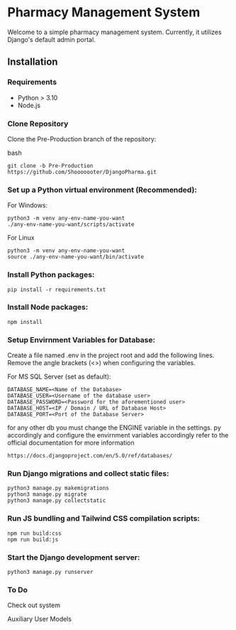 # Pharmacy Management System

Welcome to a simple pharmacy management system. Currently, it utilizes Django's default admin portal.

## Installation

### Requirements

- Python > 3.10
- Node.js

### Clone Repository

Clone the Pre-Production branch of the repository:

bash

    git clone -b Pre-Production https://github.com/Shooooooter/DjangoPharma.git


### Set up a Python virtual environment (Recommended):
  For Windows:
    
    python3 -m venv any-env-name-you-want
    ./any-env-name-you-want/scripts/activate
  
  For Linux

    python3 -m venv any-env-name-you-want
    source ./any-env-name-you-want/bin/activate

### Install Python packages:
    
    pip install -r requirements.txt

### Install Node packages:

    npm install

### Setup Envirnment Variables for Database:

Create a file named .env in the project root and add the following lines. Remove the angle brackets (<>) when configuring the variables.

For MS SQL Server (set as default):

    DATABASE_NAME=<Name of the Database>
    DATABASE_USER=<Username of the database user>
    DATABASE_PASSWORD=<Password for the aforementioned user>
    DATABASE_HOST=<IP / Domain / URL of Database Host>
    DATABASE_PORT=<Port of the Database Server>

for any other db you must change the ENGINE variable in the settings. py accordingly and configure the envirnment variables accordingly
refer to the official documentation for more information
    
    https://docs.djangoproject.com/en/5.0/ref/databases/

### Run Django migrations and collect static files:

    python3 manage.py makemigrations
    python3 manage.py migrate
    python3 manage.py collectstatic

### Run JS bundling and Tailwind CSS compilation scripts:

    npm run build:css
    npm run build:js

### Start the Django development server:

    python3 manage.py runserver


### To Do
Check out system

Auxiliary User Models

